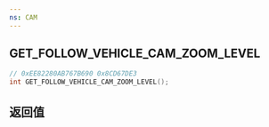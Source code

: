 ```yaml
---
ns: CAM
---
```

## GET_FOLLOW_VEHICLE_CAM_ZOOM_LEVEL

```c
// 0xEE82280AB767B690 0x8CD67DE3
int GET_FOLLOW_VEHICLE_CAM_ZOOM_LEVEL();
```


## 返回值
